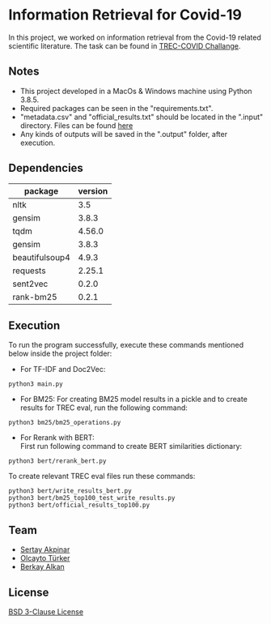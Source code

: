 # Information Retrieval for Covid-19
In this project, we worked on information retrieval from the Covid-19 related scientific
literature. The task can be found in [TREC-COVID Challange](https://ir.nist.gov/covidSubmit/).
## Notes
- This project developed in a MacOs & Windows machine using Python 3.8.5.
- Required packages can be seen in the "requirements.txt".
- "metadata.csv" and "official_results.txt" should be located in the ".input" directory. Files can be found [here](https://drive.google.com/drive/folders/1ghTgJ9_tge6WgR1wfnAXDU2LbDU5MZZC?usp=sharing)
- Any kinds of outputs will be saved in the ".output" folder, after execution.
## Dependencies
 | package | version |
 | ------- | ------- |
 | nltk    |   3.5   |
 | gensim  |   3.8.3 |
 | tqdm    |   4.56.0|
 | gensim  |   3.8.3 |
 | beautifulsoup4|	4.9.3 |
 | requests	| 2.25.1 |
 | sent2vec | 0.2.0 |
 | rank-bm25 | 0.2.1 |
##  Execution
To run the program successfully, execute these commands mentioned below inside the project folder:
*  For TF-IDF and Doc2Vec:
```
python3 main.py
```
*  For BM25:
For creating BM25 model results in a pickle and to create results for TREC eval, run the following command:
```
python3 bm25/bm25_operations.py
```
*  For Rerank with BERT: <br/>
First run following command to create BERT similarities dictionary:
```
python3 bert/rerank_bert.py
```
To create relevant TREC eval files run these commands:
```
python3 bert/write_results_bert.py
python3 bert/bm25_top100_test_write_results.py
python3 bert/official_results_top100.py 
```
## Team
- [Sertay Akpinar](https://github.com/sertayy)
- [Olcayto Türker](https://github.com/olcaytoturker)
- [Berkay Alkan](https://github.com/berkayalkan)

## License
[BSD 3-Clause License](https://github.com/berkayalkan/cmpe493-term/blob/master/LICENSE)
